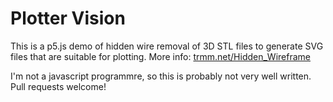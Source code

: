 # Plotter Vision

This is a p5.js demo of hidden wire removal of 3D STL files
to generate SVG files that are suitable for plotting.
More info: [trmm.net/Hidden_Wireframe](https://trmm.net/Hidden_Wireframe/)

I'm not a javascript programmre, so this is probably not very well written.
Pull requests welcome!
